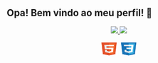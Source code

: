 ## Opa! Bem vindo ao meu perfil!  👋

 <div align="center">
    <a href="https://github.com/filipenevesz">
        <img height="150em" src="https://github-readme-stats.vercel.app/api?username=filipenevesz&show_icons=true&theme=dracula&include_all_commits=true&count_private=true&title_color=8904B1"/>
        <img height="150em" src="https://github-readme-stats.vercel.app/api/top-langs/?username=filipenevesz&layout=compact&langs_count=7&theme=dracula&title_color=8e42fe"/>
    </a>
</div>

<div style="display: inline_block" align="center"> <br>
<img align="center" alt="Filipe-HTML" height="30" width="40" src="https://raw.githubusercontent.com/devicons/devicon/master/icons/html5/html5-original.svg">
<img align="center" alt="Filipe-CSS" height="30" width="40" src="https://raw.githubusercontent.com/devicons/devicon/master/icons/css3/css3-original.svg">
</div>

##

